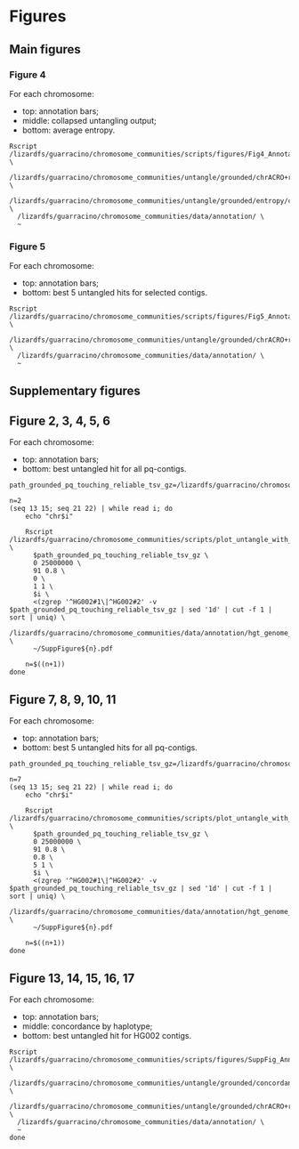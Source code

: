# Figures

## Main figures

### Figure 4

For each chromosome:
- top: annotation bars;
- middle: collapsed untangling output;
- bottom: average entropy.

```shell
Rscript /lizardfs/guarracino/chromosome_communities/scripts/figures/Fig4_Annotation_CollapsedUntangle_AggregatedEntropy.R \
  /lizardfs/guarracino/chromosome_communities/untangle/grounded/chrACRO+refs.pq_contigs.1kbps.hg002prox.hg002hifi.fa.gz.7ef1ba2.04f1c29.ebc49e1.smooth.final.untangle.chm13#chrACRO.e50000.m1000.grounded.pq_touching.reliable.support.dedup.n1.nref1.tsv.gz \
  /lizardfs/guarracino/chromosome_communities/untangle/grounded/entropy/chrACRO+refs.pq_contigs.1kbps.hg002prox.hg002hifi.fa.gz.7ef1ba2.04f1c29.ebc49e1.smooth.final.untangle.chm13#chrACRO.e50000.m1000.grounded.pq_touching.reliable.entropy.by_contig.n1.nref1.tsv \
  /lizardfs/guarracino/chromosome_communities/data/annotation/ \
  ~
```

### Figure 5

For each chromosome:
- top: annotation bars;
- bottom: best 5 untangled hits for selected contigs.

```shell
Rscript /lizardfs/guarracino/chromosome_communities/scripts/figures/Fig5_Annotation_Untangle5hits.R \
  /lizardfs/guarracino/chromosome_communities/untangle/grounded/chrACRO+refs.pq_contigs.1kbps.hg002prox.hg002hifi.fa.gz.7ef1ba2.04f1c29.ebc49e1.smooth.final.untangle.ALL.e50000.m1000.grounded.pq_touching.reliable.tsv.gz \
  /lizardfs/guarracino/chromosome_communities/data/annotation/ \
  ~
```

## Supplementary figures

## Figure 2, 3, 4, 5, 6

For each chromosome:
- top: annotation bars;
- bottom: best untangled hit for all pq-contigs.

```shell
path_grounded_pq_touching_reliable_tsv_gz=/lizardfs/guarracino/chromosome_communities/untangle/grounded/chrACRO+refs.pq_contigs.1kbps.hg002prox.hg002hifi.fa.gz.7ef1ba2.04f1c29.ebc49e1.smooth.final.untangle.ALL.e50000.m1000.grounded.pq_touching.reliable.tsv.gz

n=2
(seq 13 15; seq 21 22) | while read i; do
    echo "chr$i"
        
    Rscript /lizardfs/guarracino/chromosome_communities/scripts/plot_untangle_with_annotation.R \
      $path_grounded_pq_touching_reliable_tsv_gz \
      0 25000000 \
      91 0.8 \
      0 \
      1 1 \
      $i \
      <(zgrep '^HG002#1\|^HG002#2' -v $path_grounded_pq_touching_reliable_tsv_gz | sed '1d' | cut -f 1 | sort | uniq) \
      /lizardfs/guarracino/chromosome_communities/data/annotation/hgt_genome_euro_chr${i}_0_25Mbp.png \
      ~/SuppFigure${n}.pdf
      
    n=$((n+1))
done
```

## Figure 7, 8, 9, 10, 11

For each chromosome:
- top: annotation bars;
- bottom: best 5 untangled hits for all pq-contigs.

```shell
path_grounded_pq_touching_reliable_tsv_gz=/lizardfs/guarracino/chromosome_communities/untangle/grounded/chrACRO+refs.pq_contigs.1kbps.hg002prox.hg002hifi.fa.gz.7ef1ba2.04f1c29.ebc49e1.smooth.final.untangle.ALL.e50000.m1000.grounded.pq_touching.reliable.tsv.gz

n=7
(seq 13 15; seq 21 22) | while read i; do
    echo "chr$i"
    
    Rscript /lizardfs/guarracino/chromosome_communities/scripts/plot_untangle_with_annotation.R \
      $path_grounded_pq_touching_reliable_tsv_gz \
      0 25000000 \
      91 0.8 \
      0.8 \
      5 1 \
      $i \
      <(zgrep '^HG002#1\|^HG002#2' -v $path_grounded_pq_touching_reliable_tsv_gz | sed '1d' | cut -f 1 | sort | uniq) \
      /lizardfs/guarracino/chromosome_communities/data/annotation/hgt_genome_euro_chr${i}_0_25Mbp.png \
      ~/SuppFigure${n}.pdf
         
    n=$((n+1))
done
```

## Figure 13, 14, 15, 16, 17

For each chromosome:
- top: annotation bars;
- middle: concordance by haplotype;
- bottom: best untangled hit for HG002 contigs.

```shell
Rscript /lizardfs/guarracino/chromosome_communities/scripts/figures/SuppFig_Annotation_Concordance_UntangleBestHit.R \
  /lizardfs/guarracino/chromosome_communities/untangle/grounded/concordance/chrACRO+refs.pq_contigs.1kbps.hg002prox.hg002hifi.fa.gz.7ef1ba2.04f1c29.ebc49e1.smooth.final.untangle.chm13#chrACRO.e50000.m1000.grounded.pq_touching.reliable.concordance.by_haplotype.n1.nref1.tsv \
  /lizardfs/guarracino/chromosome_communities/untangle/grounded/chrACRO+refs.pq_contigs.1kbps.hg002prox.hg002hifi.fa.gz.7ef1ba2.04f1c29.ebc49e1.smooth.final.untangle.ALL.e50000.m1000.grounded.pq_touching.reliable.tsv.gz \
  /lizardfs/guarracino/chromosome_communities/data/annotation/ \
  ~
done
```
